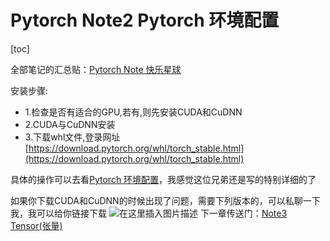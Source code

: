 # Pytorch Note2 Pytorch 环境配置

[toc]




全部笔记的汇总贴：[Pytorch Note 快乐星球](https://blog.csdn.net/weixin_45508265/article/details/117809512)

安装步骤:
- 1.检查是否有适合的GPU,若有,则先安装CUDA和CuDNN
- 2.CUDA与CuDNN安装
- 3.下载whl文件,登录网址[https://download.pytorch.org/whl/torch_stable.html](https://download.pytorch.org/whl/torch_stable.html)

具体的操作可以去看[Pytorch 环境配置](https://blog.csdn.net/weixin_43213884/article/details/117537005)，我感觉这位兄弟还是写的特别详细的了

如果你下载CUDA和CuDNN的时候出现了问题，需要下列版本的，可以私聊一下我，我可以给你链接下载
![在这里插入图片描述](https://img-blog.csdnimg.cn/20210611105301977.png?x-oss-process=image/watermark,type_ZmFuZ3poZW5naGVpdGk,shadow_10,text_aHR0cHM6Ly9ibG9nLmNzZG4ubmV0L3dlaXhpbl80NTUwODI2NQ==,size_16,color_FFFFFF,t_70)
下一章传送门：[Note3 Tensor(张量)](https://blog.csdn.net/weixin_45508265/article/details/117811600)